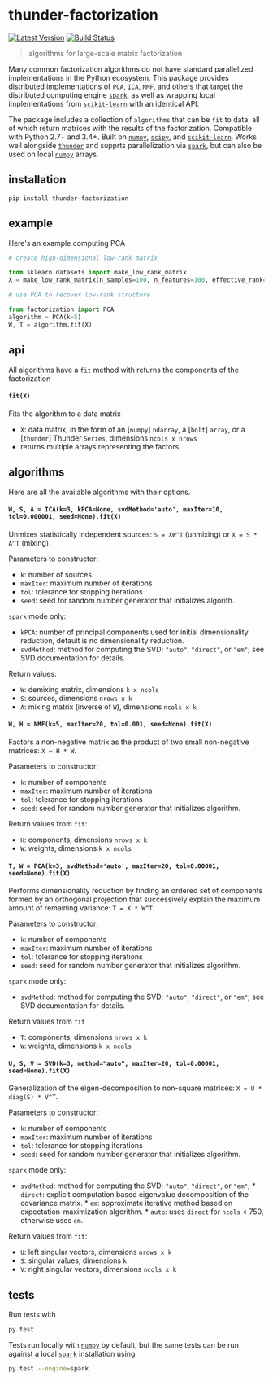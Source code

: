 # thunder-factorization

[![Latest Version](https://img.shields.io/pypi/v/thunder-factorization.svg?style=flat-square)](https://pypi.python.org/pypi/thunder-factorization)
[![Build Status](https://img.shields.io/travis/thunder-project/thunder-factorization/master.svg?style=flat-square)](https://travis-ci.org/thunder-project/thunder-factorization) 

> algorithms for large-scale matrix factorization

Many common factorization algorithms do not have standard parallelized implementations in the Python ecosystem. This package provides distributed implementations of `PCA`, `ICA`, `NMF`, and others that target the distributed computing engine [`spark`](https://github.com/apache/spark), as well as wrapping local implementations from [`scikit-learn`](https://github.com/scikit-learn/scikit-learn) with an identical API.

The package includes a collection of `algorithms` that can be `fit` to data, all of which return matrices with the results of the factorization. Compatible with Python 2.7+ and 3.4+. Built on [`numpy`](https://github.com/numpy/numpy), [`scipy`](https://github.com/scipy/scipy), and [`scikit-learn`](https://github.com/scikit-learn/scikit-learn). Works well alongside [`thunder`](https://github.com/thunder-project/thunder) and supprts parallelization via [`spark`](https://github.com/apache/spark), but can also be used on local [`numpy`](https://github.com/numpy/numpy) arrays.

## installation
```
pip install thunder-factorization
```

## example

Here's an example computing PCA

```python
# create high-dimensional low-rank matrix

from sklearn.datasets import make_low_rank_matrix
X = make_low_rank_matrix(n_samples=100, n_features=100, effective_rank=5)

# use PCA to recover low-rank structure

from factorization import PCA
algorithm = PCA(k=5)
W, T = algorithm.fit(X)
```

## api

All algorithms have a `fit` method with returns the components of the factorization

#### `fit(X)`

Fits the algorithm to a data matrix
- `X`: data matrix, in the form of an [`numpy`] `ndarray`, a [`bolt`] `array`, or a [`thunder`] Thunder `Series`, dimensions `ncols x nrows`
- returns multiple arrays representing the factors

## algorithms

Here are all the available algorithms with their options.

#### `W, S, A = ICA(k=3, kPCA=None, svdMethod='auto', maxIter=10, tol=0.000001, seed=None).fit(X)`

Unmixes statistically independent sources: `S = XW^T` (unmixing) or `X = S * A^T` (mixing).

Parameters to constructor:
- `k`: number of sources
- `maxIter`: maximum number of iterations
- `tol`: tolerance for stopping iterations
- `seed`: seed for random number generator that initializes algorith.

`spark` mode only:
- `kPCA`: number of principal components used for initial dimensionality reduction,
   default is no dimensionality reduction.
- `svdMethod`: method for computing the SVD; `"auto"`, `"direct"`, or `"em"`; see
   SVD documentation for details.

Return values:
- `W`: demixing matrix, dimensions `k x ncols`
- `S`: sources, dimensions `nrows x k`
- `A`: mixing matrix (inverse of `W`), dimensions `ncols x k`

#### `W, H = NMF(k=5, maxIter=20, tol=0.001, seed=None).fit(X)`

Factors a non-negative matrix as the product of two small non-negative matrices: `X = H * W`.

Parameters to constructor:
- `k`: number of components
- `maxIter`: maximum number of iterations
- `tol`: tolerance for stopping iterations
- `seed`: seed for random number generator that initializes algorithm.

Return values from `fit`:
- `H`: components, dimensions `nrows x k`
- `W`: weights, dimensions `k x ncols`

#### `T, W = PCA(k=3, svdMethod='auto', maxIter=20, tol=0.00001, seed=None).fit(X)`

Performs dimensionality reduction by finding an ordered set of components formed by an orthogonal projection
that successively explain the maximum amount of remaining variance: `T = X * W^T`.

Parameters to constructor:
- `k`: number of components
- `maxIter`: maximum number of iterations
- `tol`: tolerance for stopping iterations
- `seed`: seed for random number generator that initializes algorithm.

`spark` mode only:
- `svdMethod`: method for computing the SVD; `"auto"`, `"direct"`, or `"em"`; see
   SVD documentation for details.

Return values from `fit`
- `T`: components, dimensions `nrows x k`
- `W`: weights, dimensions `k x ncols`


#### `U, S, V = SVD(k=3, method="auto", maxIter=20, tol=0.00001, seed=None).fit(X)`
Generalization of the eigen-decomposition to non-square matrices: `X = U * diag(S) * V^T`.

Parameters to constructor:
- `k`: number of components
- `maxIter`: maximum number of iterations
- `tol`: tolerance for stopping iterations
- `seed`: seed for random number generator that initializes algorithm.

`spark` mode only:
- `svdMethod`: method for computing the SVD; `"auto"`, `"direct"`, or `"em"`;
      * `direct`: explicit computation based eigenvalue decomposition of the covariance matrix.
      * `em`: approximate iterative method based on expectation-maximization algorithm.
      * `auto`: uses `direct` for `ncols` < 750, otherwise uses `em`.

Return values from `fit`:
- `U`: left singular vectors, dimensions `nrows x k`
- `S`: singular values, dimensions `k`
- `V`: right singular vectors, dimensions `ncols x k`

## tests

Run tests with 

```bash
py.test
```

Tests run locally with [`numpy`](https://github.com/numpy/numpy) by default, but the same tests can be run against a local [`spark`](https://github.com/apache/spark) installation using

```bash
py.test --engine=spark
```
